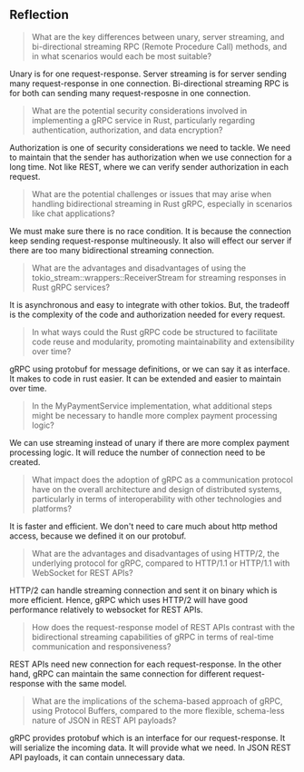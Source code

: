 ## Reflection
> What are the key differences between unary, server streaming, and bi-directional streaming RPC (Remote Procedure Call) methods, and in what scenarios would each be most suitable?

Unary is for one request-response. Server streaming is for server sending many request-response in one connection. Bi-directional streaming RPC is for both can sending many request-resposne in one connection.

> What are the potential security considerations involved in implementing a gRPC service in Rust, particularly regarding authentication, authorization, and data encryption?

Authorization is one of security considerations we need to tackle. We need to maintain that the sender has authorization when we use connection for a long time. Not like REST, where we can verify sender authorization in each request.

> What are the potential challenges or issues that may arise when handling bidirectional streaming in Rust gRPC, especially in scenarios like chat applications?

We must make sure there is no race condition. It is because the connection keep sending request-response multineously. It also will effect our server if there are too many bidirectional streaming connection.

> What are the advantages and disadvantages of using the tokio_stream::wrappers::ReceiverStream for streaming responses in Rust gRPC services?

It is asynchronous and easy to integrate with other tokios. But, the tradeoff is the complexity of the code and authorization needed for every request.

> In what ways could the Rust gRPC code be structured to facilitate code reuse and modularity, promoting maintainability and extensibility over time?

gRPC using protobuf for message definitions, or we can say it as interface. It makes to code in rust easier. It can be extended and easier to maintain over time.

> In the MyPaymentService implementation, what additional steps might be necessary to handle more complex payment processing logic?

We can use streaming instead of unary if there are more complex payment processing logic. It will reduce the number of connection need to be created.

> What impact does the adoption of gRPC as a communication protocol have on the overall architecture and design of distributed systems, particularly in terms of interoperability with other technologies and platforms?

It is faster and efficient. We don't need to care much about http method access, because we defined it on our protobuf.

> What are the advantages and disadvantages of using HTTP/2, the underlying protocol for gRPC, compared to HTTP/1.1 or HTTP/1.1 with WebSocket for REST APIs?

HTTP/2 can handle streaming connection and sent it on binary which is more efficient. Hence, gRPC which uses HTTP/2 will have good performance relatively to websocket for REST APIs.

> How does the request-response model of REST APIs contrast with the bidirectional streaming capabilities of gRPC in terms of real-time communication and responsiveness?

REST APIs need new connection for each request-response. In the other hand, gRPC can maintain the same connection for different request-response with the same model.

> What are the implications of the schema-based approach of gRPC, using Protocol Buffers, compared to the more flexible, schema-less nature of JSON in REST API payloads?

gRPC provides protobuf which is an interface for our request-response. It will serialize the incoming data. It will provide what we need. In JSON REST API payloads, it can contain unnecessary data.
